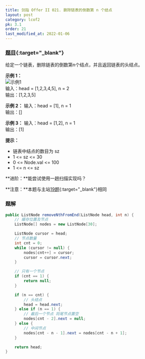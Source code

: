 ```yaml
---
title: 剑指 Offer II 021. 删除链表的倒数第 n 个结点
layout: post
category: lcof2
pk: 3.1
order: 21
last_modified_at: 2022-01-06
---
```


### [题目](https://leetcode-cn.com/problems/SLwz0R/){:target="_blank"}

给定一个链表，删除链表的倒数第n个结点，并且返回链表的头结点。

**示例 1：**  
![示例1](https://cdn.jsdelivr.net/gh/PasseRR/JavaLeetCode/docs/images/3/021/remove_ex1.jpg)  
输入：head = [1,2,3,4,5], n = 2  
输出：[1,2,3,5]

**示例 2：**
输入：head = [1], n = 1  
输出：[]

**示例 3：**
输入：head = [1,2], n = 1  
输出：[1]

**提示：**
- 链表中结点的数目为 sz
- 1 <= sz <= 30
- 0 <= Node.val <= 100
- 1 <= n <= sz

**进阶：**能尝试使用一趟扫描实现吗？

**注意：**本题与主站[19题](https://leetcode-cn.com/problems/remove-nth-node-from-end-of-list/){:target="_blank"}相同

### 题解

```java
public ListNode removeNthFromEnd(ListNode head, int n) {
    // 缓存位置及节点
    ListNode[] nodes = new ListNode[30];

    ListNode cursor = head;
    // 节点数量
    int cnt = 0;
    while (cursor != null) {
        nodes[cnt++] = cursor;
        cursor = cursor.next;
    }

    // 只有一个节点
    if (cnt == 1) {
        return null;
    }

    if (n == cnt) {
        // 头结点
        head = head.next;
    } else if (n == 1) {
        // 最后一个节点 将尾节点置空
        nodes[cnt - 2].next = null;
    } else {
        // 中间节点
        nodes[cnt - n - 1].next = nodes[cnt - n + 1];
    }

    return head;
}
```